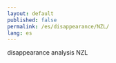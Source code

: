 ```yaml
---
layout: default
published: false
permalink: /es/disappearance/NZL/
lang: es
---
```


disappearance analysis NZL
